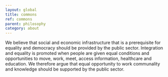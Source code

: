 ```yaml
---
layout: global
title: commons
ref: commons
parent: philosophy
category: about
---
```


We believe that social and economic infrastructure that is a prerequisite for equality and democracy should be provided by the public sector. Integration and equality is promoted when people are given equal conditions and opportunities to move, work, meet, access information, healthcare and education. We therefore argue that equal opportunity to work communality and knowledge should be supported by the public sector.